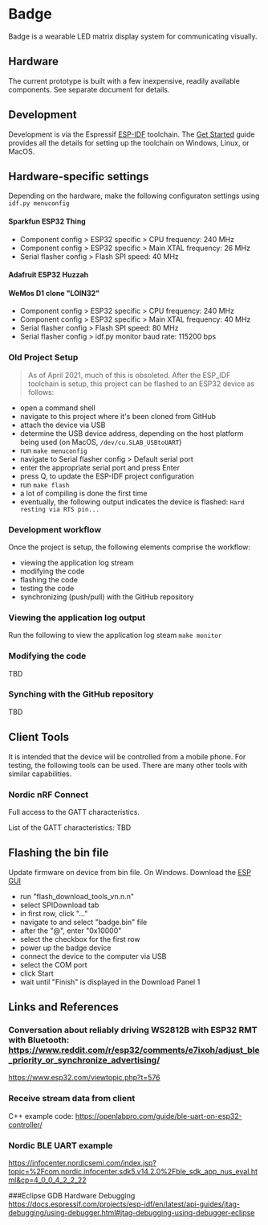 # Badge
Badge is a wearable LED matrix display system for communicating visually.

## Hardware
The current prototype is built with a few inexpensive, readily available components. See separate document for details.

## Development
Development is via the Espressif [ESP-IDF](https://github.com/espressif/esp-idf) toolchain. The [Get Started](https://docs.espressif.com/projects/esp-idf/en/stable/get-started/) guide provides all the details
for setting up the toolchain on Windows, Linux, or MacOS.

## Hardware-specific settings
Depending on the hardware, make the following configuraton settings using `idf.py menuconfig`

#### Sparkfun ESP32 Thing
- Component config > ESP32 specific > CPU frequency: 240 MHz
- Component config > ESP32 specific > Main XTAL frequency: 26 MHz
- Serial flasher config > Flash SPI speed: 40 MHz

#### Adafruit ESP32 Huzzah

#### WeMos D1 clone "LOIN32" 
- Component config > ESP32 specific > CPU frequency: 240 MHz
- Component config > ESP32 specific > Main XTAL frequency: 40 MHz
- Serial flasher config > Flash SPI speed: 80 MHz
- Serial flasher config > idf.py monitor baud rate: 115200 bps

### Old Project Setup
> As of April 2021, much of this is obsoleted.
After the ESP_IDF toolchain is setup, this project can be flashed to an ESP32 device as follows:

- open a command shell
- navigate to this project where it's been cloned from GitHub
- attach the device via USB
- determine the USB device address, depending on the host platform being used (on MacOS, ``/dev/cu.SLAB_USBtoUART``)
- run ``make menuconfig``
- navigate to Serial flasher config > Default serial port
- enter the appropriate serial port and press Enter
- press Q, to update the ESP-IDF project configuration
- run ``make flash``
- a lot of compiling is done the first time
- eventually, the following output indicates the device is flashed: ``Hard resting via RTS pin...``

### Development workflow
Once the project is setup, the following elements comprise the workflow:

- viewing the application log stream
- modifying the code
- flashing the code
- testing the code
- synchronizing (push/pull) with the GitHub repository

### Viewing the application log output
Run the following to view the application log steam ``make monitor``

### Modifying the code
TBD

### Synching with the GitHub repository
TBD

## Client Tools

It is intended that the device wiil be controlled from a mobile phone. For testing, the following tools can be used. There are many other tools with similar capabilities.

### Nordic nRF Connect

Full access to the GATT characteristics.

List of the GATT characteristics: TBD

## Flashing the bin file

Update firmware on device from bin file.
On Windows.
Download the [ESP GUI](http://espressif.com/en/products/hardware/esp32/resources)

- run "flash_download_tools_vn.n.n"
- select SPIDownload tab
- in first row, click "..."
- navigate to and select "badge.bin" file
- after the "@", enter "0x10000"
- select the checkbox for the first row
- power up the badge device
- connect the device to the computer via USB
- select the COM port
- click Start
- wait until "Finish" is displayed in the Download Panel 1


## Links and References

### Conversation about reliably driving WS2812B with ESP32 RMT with Bluetooth: https://www.reddit.com/r/esp32/comments/e7ixoh/adjust_ble_priority_or_synchronize_advertising/
https://www.esp32.com/viewtopic.php?t=576

### Receive stream data from client
C++ example code: https://openlabpro.com/guide/ble-uart-on-esp32-controller/

### Nordic BLE UART example
https://infocenter.nordicsemi.com/index.jsp?topic=%2Fcom.nordic.infocenter.sdk5.v14.2.0%2Fble_sdk_app_nus_eval.html&cp=4_0_0_4_2_2_22

###Eclipse GDB Hardware Debugging
https://docs.espressif.com/projects/esp-idf/en/latest/api-guides/jtag-debugging/using-debugger.html#jtag-debugging-using-debugger-eclipse

 